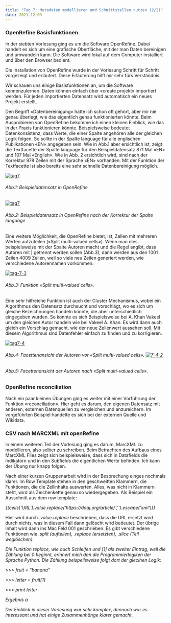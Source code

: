 ```yaml
---
title: "Tag 7: Metadaten modellieren und Schnittstellen nutzen (2/2)"
date: 2021-12-03
---
```

<h3>OpenRefine Basisfunktionen</h3>
<p>In der siebten Vorlesung ging es um die Software OpenRefine. Dabei handelt es sich um eine grafische Oberfläche, mit der man Daten bereinigen und umwandeln kann. Die Software wird lokal auf dem Computer installiert und über den Browser bedient.</p>
<p>Die Installation von OpenRefine wurde in der Vorlesung Schritt für Schritt vorgezeigt und erläutert. Diese Erläuterung hilft mir sehr fürs Verständnis.</p>
<p>Wir schauen uns einige Basisfunktionen an, um die Software kennenzulernen. Daten können einfach über «create projekt» importiert werden. Für jeden importierten Datensatz wird automatisch ein neues Projekt erstellt.</p> 
<p>Den Begriff «Datenbereinigung» hatte ich schon oft gehört, aber mir nie genau überlegt, wie das eigentlich genau funktionierten könnte. Beim Ausprobieren von OpenRefine bekomme ich einen kleinen Einblick, wie das in der Praxis funktionieren könnte. Beispielsweise bedeutet Datenkonsistenz, dass Werte, die einer Spalte angehören alle der gleichen Logik folgen. So sollte in der Spalte language für alle englischen Publikationen «EN» angegeben sein. Wie in Abb.1 aber ersichtlich ist, zeigt die Textfacette der Spalte language für den Beispieldatensatz 871 Mal «EN» und 107 Mal «English». Wie in Abb. 2 ersichtlich wird, sind nach der Korrektur 978 Zeilen mit der Sprache «EN» vorhanden. Mit der Funktion der Textfacette ist also bereits eine sehr schnelle Datenbereinigung möglich.</p> 
<a href="https://ibb.co/1vF0tD8"><img src="https://i.ibb.co/SsF64hR/tag7.png" alt="tag7" border="0"></a>
<h6><i>Abb.1: Beispieldatensatz in OpenRefine</i></h6>
<a href="https://ibb.co/1vF0tD8"><img src="https://i.ibb.co/SsF64hR/tag7.png" alt="tag7" border="0"></a> 
<h6><i>Abb.2: Beispieldatensatz in OpenRefine nach der Korrektur der Spalte language</i></h6>
<p>Eine weitere Möglichkeit, die OpenRefine bietet, ist, Zellen mit mehreren Werten aufzuteilen («Split multi-valued cells»). Wenn man dies beispielsweise mit der Spalte Autoren macht und die Regel angibt, dass Autoren mit | getrennt werden sollen (Abb.3), dann werden aus den 1001 Zeilen 4009 Zeilen, weil so viele neu Zeilen generiert werden, wie verschiedene Autorennamen vorkommen. </p>
<a href="https://imgbb.com/"><img src="https://i.ibb.co/Xj1LNxr/tag-7-3.png" alt="tag-7-3" border="0"></a>
<h6><i>Abb.3: Funktion «Split multi-valued cells». </i></h6>
  
<p>Eine sehr hilfreiche Funktion ist auch der Cluster Mechanismus, wobei ein Algorithmus den Datensatz durchsucht und vorschlägt, wo es sich um gleiche Bezeichnungen handeln könnte, die aber unterschiedlich eingegeben wurden. So könnte es sich Beispielsweise bei A. Khan Vakeel um den gleichen Autor handeln wie bei Vakeel A. Khan. Es wird dann auch gleich ein Vorschlag gemacht, wie der neue Zellenwert aussehen soll. Mit diesem Algorithmus sind Datenfehler einfach zu finden und zu korrigieren. </p>

<a href="https://ibb.co/hBZCYwQ"><img src="https://i.ibb.co/T4brWdj/tag7-4.png" alt="tag7-4" border="0"></a> 
<h6><i>Abb.4: Facettenansicht der Autoren vor «Split multi-valued cells». </i/</h6>
<a href="https://imgbb.com/"><img src="https://i.ibb.co/zQZzxWm/7-4-2.png" alt="7-4-2" border="0"></a>
<h6><i>Abb.5: Facettenansicht der Autoren nach «Split multi-valued cells». </i></h6>
<h3>OpenRefine reconciliation</h3>
<p>Nach ein paar kleinen Übungen ging es weiter mit einer Vorführung der Funktion «reconciliation». Hier geht es darum, den eigenen Datensatz mit anderen, externen Datenquellen zu vergleichen und anzureichern. Im vorgeführten Beispiel handelte es sich bei der externen Quelle und Wikidata.</p>
<h3> CSV nach MARCXML mit openRefine </h3>
<p>In einem weiteren Teil der Vorlesung ging es darum, MarcXML zu modellieren, also selber zu schreiben. Beim Betrachten des Aufbaus eines MarcXML Files zeigt sich beispielsweise, dass sich in Datafields die Indikatorn und in den Subfields die eigentlichen Werte befinden. Ich kann der Übung nur knapp folgen.</p> 
<p>Nach einer kurzen Gruppenarbeit wird in der Besprechung einges nochmals klarer. Im Row Template stehen in den geschweiften Klammern, die Funktionen, die die Zellinhalte auswerten. Alles, was nicht in Klammern steht, wird als Zeichenkette genau so wiedergegeben. Als Beispiel ein Ausschnitt aus dem row template:</p>
<p><i><controlfield tag="001">{{cells['URL'].value.replace('https://doaj.org/article/','').escape('xml')}}</controlfield>
</i></p>
<p>Hier wird durch <i>.value.replace</i> beschrieben, dass die URL ersetzt wird durch nichts, was in diesem Fall dann gelöscht wird bedeutet. Der übrige Inhalt wird dann ins Mac Feld 001 geschrieben. Es gibt verschiedene Funktionen wie <i>.split (aufteilen), .replace (ersetzten), .slice (Teil weglöschen). </p>


<p>Die Funktion replace, wie auch Schleifen und [1] als zweiter Eintrag, weil die Zählung bei 0 beginnt, erinnert mich dan die Programmierlogiken der Sprache Python. Die Zählung beispeilsweise folgt dort der glecihen Logik:</p>
<p>>>> fruit = "banana" 
<p>>>> letter = fruit[1]
<p>>>> print letter
<p>Ergebnis a</p>

<p>Der Einblick in dieser Vorlesung war sehr komplex, dennoch war es interessant und hat einige Zusammenhänge klarer gemacht.</p>

